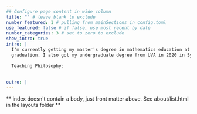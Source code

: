 ```yaml
---
## Configure page content in wide column
title: "" # leave blank to exclude
number_featured: 1 # pulling from mainSections in config.toml
use_featured: false # if false, use most recent by date
number_categories: 3 # set to zero to exclude
show_intro: true
intro: |
  I'm currently getting my master's degree in mathematics education at the University of    Virginia (UVA), and I'd love to teach at a middle school in a diverse community following
  graduation. I also got my undergraduate degree from UVA in 2020 in Systems Engineering     and Statistics, where I also served as drum major of the marching band for two years. In   my spare time, I love to play bassoon, read, watch Formula One, and cheer on the Hoos.
  
  Teaching Philosophy:
  
  
outro: |
---
```


\*\* index doesn't contain a body, just front matter above. See about/list.html in the layouts folder \*\*
